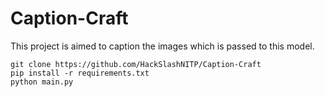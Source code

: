 # Caption-Craft
This project is aimed to caption the images which is passed to this model.

```
git clone https://github.com/HackSlashNITP/Caption-Craft
pip install -r requirements.txt
python main.py
```